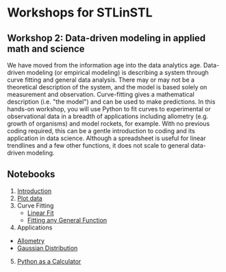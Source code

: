 # Workshops for STLinSTL

## Workshop 2: Data-driven modeling in applied math and science

We have moved from the information age into the data analytics age. Data-driven modeling (or empirical modeling) is describing a system through curve fitting and general data analysis. There may or may not be a theoretical description of the system, and the model is based solely on measurement and observation. Curve-fitting gives a mathematical description (i.e. "the model") and can be used to make predictions. In this hands-on workshop, you will use Python to fit curves to experimental or observational data in a breadth of applications including allometry (e.g. growth of organisms) and model rockets, for example. With no previous coding required, this can be a gentle introduction to coding and its application in data science. Although a spreadsheet is useful for linear trendlines and a few other functions, it does not scale to general data-driven modeling.


## Notebooks

1. [Introduction](https://colab.research.google.com/github/atitus/STLinSTL/blob/master/workshop2/01-introduction/01-introduction.ipynb)
2. [Plot data](https://colab.research.google.com/github/atitus/STLinSTL/blob/master/workshop2/02-plot-data/02-plot-data.ipynb)
3. Curve Fitting
   - [Linear Fit](https://colab.research.google.com/github/atitus/STLinSTL/blob/main/workshop2/03-curve-fitting/03-linear-curve-fit.ipynb)
   - [Fitting any General Function](https://colab.research.google.com/github/atitus/STLinSTL/blob/master/workshop2/03-curve-fitting/03-general-curve-fit.ipynb)   
4. Applications
  - [Allometry](https://colab.research.google.com/github/atitus/STLinSTL/blob/master/workshop2/04-applications/allometry.ipynb)
  - [Gaussian Distribution](https://colab.research.google.com/github/atitus/STLinSTL/blob/master/workshop2/04-applications/gaussian.ipynb)
5. [Python as a Calculator](https://colab.research.google.com/github/atitus/STLinSTL/blob/master/workshop2/05-python-calc/05-python-calc.ipynb)
